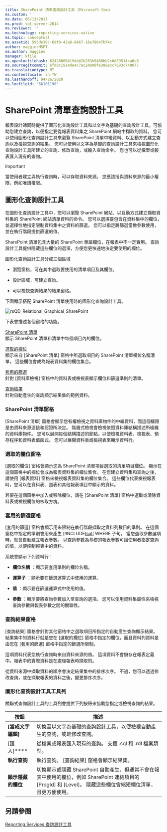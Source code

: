 ```yaml
---
title: SharePoint 清單查詢設計工具 |Microsoft Docs
ms.custom: ''
ms.date: 06/13/2017
ms.prod: sql-server-2014
ms.reviewer: ''
ms.technology: reporting-services-native
ms.topic: conceptual
ms.assetid: 593de30c-69f0-42a8-8467-16e78647b74c
author: maggiesMSFT
ms.author: maggies
manager: kfile
ms.openlocfilehash: 62428860419dd42b263b9408bb2c0d39514ca0e8
ms.sourcegitcommit: 6fd8c1914de4c7ac24900fe388ecc7883c740077
ms.translationtype: MT
ms.contentlocale: zh-TW
ms.lasthandoff: 04/26/2020
ms.locfileid: "66101190"
---
```

# <a name="sharepoint-list-query-designer"></a>SharePoint 清單查詢設計工具
  報表設計師同時提供了圖形化查詢設計工具和以文字為基礎的查詢設計工具，可協助您建立查詢，以便指定要從報表資料集之 SharePoint 網站中擷取的資料。 您可以使用圖形化查詢設計工具來瀏覽 SharePoint 清單中繼資料、以互動方式建立查詢以及檢視查詢的結果。 您可以使用以文字為基礎的查詢設計工具來檢視圖形化查詢設計工具所建立的查詢、修改查詢，或輸入查詢命令。 您也可以從檔案或報表匯入現有的查詢。  
  
> [!IMPORTANT]  
>  當使用者建立與執行查詢時，可以存取資料來源。 您應該授與資料來源的最小權限，例如唯讀權限。  
  
## <a name="graphical-query-designer"></a>圖形化查詢設計工具  
 在圖形化查詢設計工具中，您可以瀏覽 SharePoint 網站、以互動方式建立擷取資料集的 SharePoint 網站清單資料的命令。 您可以選擇要包含在資料集中的欄位，並選擇性地指定限制資料集中之資料的篩選。 您可以指定將篩選當做參數使用，並在執行階段提供篩選的值。  
  
 SharePoint 清單包含大量的 SharePoint 專屬欄位，在報表中不一定實用。 查詢設計工具提供隱藏這些欄位的選項，方便您更快速地決定要使用的欄位。  
  
 圖形化查詢設計工具分成三個區域  
  
-   瀏覽窗格，可在其中選取要使用的清單項目及其欄位。  
  
-   設計區域，可建立查詢。  
  
-   可以檢視查詢結果的結果窗格。  
  
 下圖顯示搭配 SharePoint 清單使用時的圖形化查詢設計工具。  
  
 ![rsQD_Relational_Graphical_SharePoint](media/rsqd-relational-graphical-sharepoint.gif "rsQD_Relational_Graphical_SharePoint")  
  
 下表會描述各個窗格的功能。  
  
 [SharePoint 清單](#DatabaseView)  
 顯示 SharePoint 清單和清單中每個項目內的欄位。  
  
 [選取的欄位](#SelectedFields)  
 顯示來自 [SharePoint 清單] 窗格中所選取項目的 SharePoint 清單欄位名稱清單。 這些欄位會成為報表資料集的欄位集合。  
  
 [套用的篩選](#AppliedFilters)  
 針對 [資料庫檢視] 窗格中的資料表或檢視表顯示欄位和篩選準則的清單。  
  
 [查詢結果](#QueryResults)  
 針對自動產生的查詢顯示結果集的範例資料。  
  
###  <a name="sharepoint-lists-pane"></a><a name="DatabaseView"></a> SharePoint 清單窗格  
 [SharePoint 清單] 窗格會顯示您有權檢視之資料庫物件的中繼資料，而這個權限是由資料來源連接和認證所決定。 階層式檢視會檢視依照資料庫結構描述所組織的資料庫物件。 您可以展開每個結構描述的節點，以便檢視資料表、檢視表、預存程序和資料表值函式。 您可以展開資料表或檢視表來顯示資料行。  
  
###  <a name="selected-fields-pane"></a><a name="SelectedFields"></a> 選取的欄位窗格  
 [選取的欄位] 窗格會顯示您為 SharePoint 清單項目選取的清單項目欄位。 顯示在這個窗格中的欄位會成為報表資料集的欄位集合。 在您建立資料集和查詢之後，請使用 [報表資料] 窗格來檢視報表資料集的欄位集合。 這些欄位代表檢視報表時，您可以在資料表、圖表和其他報表項目中顯示的資料。  
  
 若要在這個窗格中加入或移除欄位，請在 [SharePoint 清單] 窗格中選取或清除資料表或檢視欄位的核取方塊。  
  
###  <a name="applied-filters-pane"></a><a name="AppliedFilters"></a> 套用的篩選窗格  
 [套用的篩選] 窗格會顯示用來限制在執行階段擷取之資料列數目的準則。 在這個窗格中指定的準則會用來產生 [!INCLUDE[tsql](../includes/tsql-md.md)] WHERE 子句。 當您選取參數選項時，就會自動建立報表參數。 以查詢參數為基礎的報表參數可讓使用者指定查詢的值，以便控制報表中的資料。  
  
 系統會顯示下列資料行：  
  
-   **欄位名稱** ：顯示要套用準則的欄位名稱。  
  
-   **運算子** ：顯示要在篩選運算式中使用的運算。  
  
-   **值** ：顯示要在篩選運算式中使用的值。  
  
-   **參數** ：顯示要將查詢參數加入至查詢的選項。 您可以使用資料集屬性來檢視查詢參數與報表參數之間的關聯性。  
  
###  <a name="query-results-pane"></a><a name="QueryResults"></a> 查詢結果窗格  
 [查詢結果] 窗格會針對其他窗格中之選取項目所指定的自動產生查詢顯示結果。 結果集中的資料行就是您在 [選取的欄位] 窗格中指定的欄位，而且資料列資料是由您在 [套用的篩選] 窗格中指定的篩選所限制。  
  
 這項資料代表您執行查詢時來自資料來源的值。 這項資料不會儲存在報表定義中。報表中的實際資料是在處理報表時擷取的。  
  
 從資料來源中擷取資料的順序會決定結果集中的排序次序。 不過，您可以透過修改查詢，或在擷取報表的資料之後，變更排序次序。  
  
### <a name="graphical-query-designer-toolbar"></a>圖形化查詢設計工具工具列  
 關聯式查詢設計工具的工具列會提供下列按鈕來協助您指定或檢視查詢的結果。  
  
|按鈕|描述|  
|------------|-----------------|  
|**[當成文字編輯]**|切換至以文字為基礎的查詢設計工具，以便檢視自動產生的查詢，或是修改查詢。|  
|[匯入]****|從檔案或報表匯入現有的查詢。 支援 .sql 和 .rdl 檔案類型。|  
|**執行查詢**|執行查詢。 [查詢結果] 窗格會顯示結果集。|  
|**顯示隱藏的欄位**|切換顯示或隱藏 SharePoint 自動產生，但通常不會在報表中使用的欄位，例如 SharePoint 連結項目的 [ProgId] 和 [Level]。 隱藏這些欄位會縮短欄位清單，且更方便使用。|  
  
## <a name="see-also"></a>另請參閱  
 [Reporting Services 查詢設計工具](../../2014/reporting-services/reporting-services-query-designers.md)  
  
  
